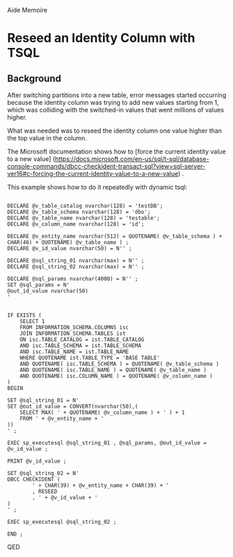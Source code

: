 Aide Memoire 

Reseed an Identity Column with TSQL 
=================================== 

## Background 
After switching partitions into a new table, error messages started occurring because the identity column was trying to add new values starting from 1, which was colliding with the switched-in values that went millions of values higher. 

What was needed was to reseed the identity column one value higher than the top value in the column. 

The Microsoft documentation shows how to [force the current identity value to a new value] (https://docs.microsoft.com/en-us/sql/t-sql/database-console-commands/dbcc-checkident-transact-sql?view=sql-server-ver16#c-forcing-the-current-identity-value-to-a-new-value) .

This example shows how to do it repeatedly with dynamic tsql: 

```tsql 

DECLARE @v_table_catalog nvarchar(128) = 'testDB'; 
DECLARE @v_table_schema nvarchar(128) = 'dbo'; 
DECLARE @v_table_name nvarchar(128) = 'testable'; 
DECLARE @v_column_name nvarchar(128) = 'id'; 

DECLARE @v_entity_name nvarchar(512) = QUOTENAME( @v_table_schema ) + CHAR(46) + QUOTENAME( @v_table_name ) ;
DECLARE @v_id_value nvarchar(50) = N'' ; 

DECLARE @sql_string_01 nvarchar(max) = N'' ;  
DECLARE @sql_string_02 nvarchar(max) = N'' ; 

DECLARE @sql_params nvarchar(4000) = N'' ; 
SET @sql_params = N' 
@out_id_value nvarchar(50)  
' 


IF EXISTS ( 
    SELECT 1 
    FROM INFORMATION_SCHEMA.COLUMNS isc 
    JOIN INFORMATION_SCHEMA.TABLES ist 
    ON isc.TABLE_CATALOG = ist.TABLE_CATALOG 
    AND isc.TABLE_SCHEMA = ist.TABLE_SCHEMA 
    AND isc.TABLE_NAME = ist.TABLE_NAME 
    WHERE QUOTENAME ist.TABLE_TYPE = 'BASE TABLE' 
    AND QUOTENAME( isc.TABLE_SCHEMA ) = QUOTENAME( @v_table_schema )  
    AND QUOTENAME( isc.TABLE_NAME ) = QUOTENAME( @v_table_name )  
    AND QUOTENAME( isc.COLUMN_NAME ) = QUOTENAME( @v_column_name )  
) 
BEGIN 

SET @sql_string_01 = N' 
SET @out_id_value = CONVERT(nvarchar(50),(
    SELECT MAX( ' + QUOTENAME( @v_column_name ) + ' ) + 1  
    FROM ' + @v_entity_name + ' 
))  
' ;  

EXEC sp_executesql @sql_string_01 , @sql_params, @out_id_value = @v_id_value ; 

PRINT @v_id_value ; 

SET @sql_string_02 = N' 
DBCC CHECKIDENT ( 
        ' + CHAR(39) + @v_entity_name + CHAR(39) + ' 
        , RESEED 
        , ' + @v_id_value + ' 
)  
' ; 

EXEC sp_executesql @sql_string_02 ; 

END ; 

``` 


QED 